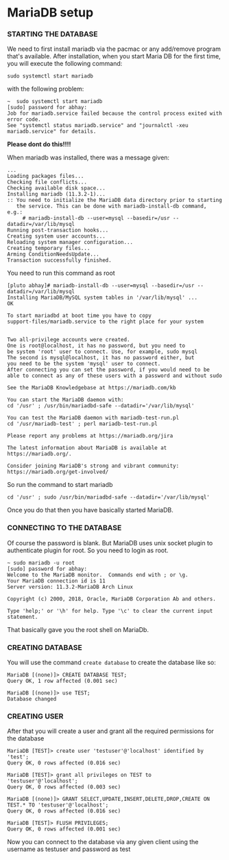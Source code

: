 # MariaDB setup

### STARTING THE DATABASE
We need to first install mariadb via the pacmac or any add/remove program that's available. After installation, when 
you start Maria DB for the first time, you will execute the following command:
```
sudo systemctl start mariadb
```
with the following problem:

```
~  sudo systemctl start mariadb
[sudo] password for abhay: 
Job for mariadb.service failed because the control process exited with error code.
See "systemctl status mariadb.service" and "journalctl -xeu mariadb.service" for details.
```
**Please dont do this!!!!**

When mariadb was installed, there was a message given:

```
...
Loading packages files...
Checking file conflicts...
Checking available disk space...
Installing mariadb (11.3.2-1)...
:: You need to initialize the MariaDB data directory prior to starting
   the service. This can be done with mariadb-install-db command, e.g.:
     # mariadb-install-db --user=mysql --basedir=/usr --datadir=/var/lib/mysql
Running post-transaction hooks...
Creating system user accounts...
Reloading system manager configuration...
Creating temporary files...
Arming ConditionNeedsUpdate...
Transaction successfully finished.
```

You need to run this command as root
```
[pluto abhay]# mariadb-install-db --user=mysql --basedir=/usr --datadir=/var/lib/mysql
Installing MariaDB/MySQL system tables in '/var/lib/mysql' ...
OK

To start mariadbd at boot time you have to copy
support-files/mariadb.service to the right place for your system


Two all-privilege accounts were created.
One is root@localhost, it has no password, but you need to
be system 'root' user to connect. Use, for example, sudo mysql
The second is mysql@localhost, it has no password either, but
you need to be the system 'mysql' user to connect.
After connecting you can set the password, if you would need to be
able to connect as any of these users with a password and without sudo

See the MariaDB Knowledgebase at https://mariadb.com/kb

You can start the MariaDB daemon with:
cd '/usr' ; /usr/bin/mariadbd-safe --datadir='/var/lib/mysql'

You can test the MariaDB daemon with mariadb-test-run.pl
cd '/usr/mariadb-test' ; perl mariadb-test-run.pl

Please report any problems at https://mariadb.org/jira

The latest information about MariaDB is available at https://mariadb.org/.

Consider joining MariaDB's strong and vibrant community:
https://mariadb.org/get-involved/
```

So run the command to start mariadb
```
cd '/usr' ; sudo /usr/bin/mariadbd-safe --datadir='/var/lib/mysql'
```

Once you do that then you have basically started MariaDB.

### CONNECTING TO THE DATABASE
Of course the password is blank. But MariaDB uses unix socket plugin to authenticate plugin for root. So you need to 
login as root.

```
~ sudo mariadb -u root 
[sudo] password for abhay: 
Welcome to the MariaDB monitor.  Commands end with ; or \g.
Your MariaDB connection id is 11
Server version: 11.3.2-MariaDB Arch Linux

Copyright (c) 2000, 2018, Oracle, MariaDB Corporation Ab and others.

Type 'help;' or '\h' for help. Type '\c' to clear the current input statement.
```
That basically gave you the root shell on MariaDb.


### CREATING DATABASE
You will use the command `create database` to create the database like so:

```
MariaDB [(none)]> CREATE DATABASE TEST;
Query OK, 1 row affected (0.001 sec)

MariaDB [(none)]> use TEST;
Database changed
```

### CREATING USER
After that you will create a user and grant all the required permissions for the database

```
MariaDB [TEST]> create user 'testuser'@'localhost' identified by 'test';
Query OK, 0 rows affected (0.016 sec)

MariaDB [TEST]> grant all privileges on TEST to 'testuser'@'localhost';
Query OK, 0 rows affected (0.003 sec)

MariaDB [(none)]> GRANT SELECT,UPDATE,INSERT,DELETE,DROP,CREATE ON TEST.* TO 'testuser'@'localhost';
Query OK, 0 rows affected (0.016 sec)

MariaDB [TEST]> FLUSH PRIVILEGES;
Query OK, 0 rows affected (0.001 sec)

```

Now you can connect to the database via any given client using the username as testuser and password as test